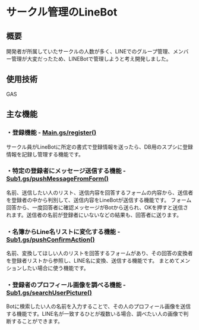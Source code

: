 # サークル管理のLineBot

## 概要
開発者が所属していたサークルの人数が多く、LINEでのグループ管理、メンバー管理が大変だったため、LINEBotで管理しようと考え開発しました。

## 使用技術
GAS

## 主な機能
### ・登録機能 - [Main.gs/register()](https://github.com/soyashimada/LineBot-for-D-mc/blob/main/Main.gs#143) 
サークル員がLineBotに所定の書式で登録情報を送ったら、DB用のスプシに登録情報を記録し管理する機能です。

### ・特定の登録者にメッセージ送信する機能 - [Sub1.gs/pushMessageFromForm()](https://github.com/soyashimada/LineBot-for-D-mc/blob/main/Sub1.gs#43)
名前、送信したい人のリスト、送信内容を回答するフォームの内容から、送信者を登録者の中から判別して、送信内容をLineBotが送信する機能です。
フォーム回答から、一度回答者に確認メッセージがBotから送られ、OKを押すと送信されます。送信者の名前が登録者にいないなどの結果も、回答者に送ります。

### ・名簿からLine名リストに変化する機能 - [Sub1.gs/pushConfirmAction()](https://github.com/soyashimada/LineBot-for-D-mc/blob/main/Sub1.gs#176)
名前、変換してほしい人のリストを回答するフォームがあり、その回答の変換者を登録者リストから参照し、LINE名に変換、送信する機能です。
まとめてメンションしたい場合に使う機能です。

### ・登録者のプロフィール画像を調べる機能 - [Sub1.gs/searchUserPicture()](https://github.com/soyashimada/LineBot-for-D-mc/blob/main/Sub1.gs#423)
Botに検索したい人の名前を入力することで、その人のプロフィール画像を送信する機能です。LINE名が一致するひとが複数いる場合、調べたい人の画像で判断することができます。

